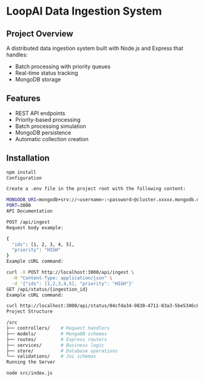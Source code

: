 # LoopAI Data Ingestion System

## Project Overview
A distributed data ingestion system built with Node.js and Express that handles:

- Batch processing with priority queues
- Real-time status tracking
- MongoDB storage

## Features

- REST API endpoints
- Priority-based processing
- Batch processing simulation
- MongoDB persistence
- Automatic collection creation

## Installation

```bash
npm install
Configuration

Create a .env file in the project root with the following content:

MONGODB_URI=mongodb+srv://<username>:<password>@cluster.xxxxx.mongodb.net/Ingestion
PORT=3000
API Documentation

POST /api/ingest
Request body example:

{
  "ids": [1, 2, 3, 4, 5],
  "priority": "HIGH"
}
Example cURL command:

curl -X POST http://localhost:3000/api/ingest \
  -H "Content-Type: application/json" \
  -d '{"ids": [1,2,3,4,5], "priority": "HIGH"}'
GET /api/status/{ingestion_id}
Example cURL command:

curl http://localhost:3000/api/status/04cfda34-9830-4711-83a3-5be5346c8cc5
Project Structure

/src
├── controllers/    # Request handlers
├── models/         # MongoDB schemas
├── routes/         # Express routers
├── services/       # Business logic
├── store/          # Database operations
└── validations/    # Joi schemas
Running the Server

node src/index.js
